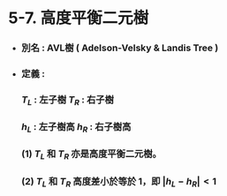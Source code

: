 # 5-7. 高度平衡二元樹 

* ### **別名** : AVL樹 ( Adelson-Velsky & Landis Tree )

* ### **定義** : 

  ### $T_L$ : 左子樹		$T_R$ : 右子樹

  ### $h_L$ : 左子樹高	$h_R$ : 右子樹高 

  ### (1) $T_L$ 和 $T_R$ 亦是高度平衡二元樹。

  ### (2) $T_L$ 和 $T_R$ 高度差小於等於 1，即 $|h_L-h_R|<1$